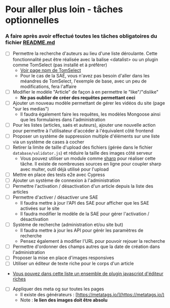 # Pour aller plus loin - tâches optionnelles 
### A faire après avoir effectué toutes les tâches obligatoires du fichier [README.md](./README.md)

- [ ] Permettre la recherche d'auteurs au lieu d'une liste déroulante. Cette fonctionnalité peut être réalisée avec la balise &lt;datalist> ou un plugin comme TomSelect (pas installé et à préférer)
    - [Voir page npm de TomSelect](https://www.npmjs.com/package/tom-select)
    - Pour le cas de la SAÉ, vous n'avez pas besoin d'aller dans les méandres de TomSelect, l'exemple de base, avec un peu de modifications, fera l'affaire
- [ ] Modifier le modèle "Article" de façon à en permettre le "like"/"dislike"
  - **Ne pas oublier de créer des requêtes permettant ceci**
- [ ] Ajouter un nouveau modèle permettant de gérer les vidéos du site (page "sur les medias")
  - Il faudra également faire les requêtes, les modèles Mongoose ainsi que les formulaires dans l'administration
- [ ] Pour les listes (articles, saés et auteurs), ajouter une nouvelle action pour permettre à l'utilisateur d'accéder à l'équivalent côté frontend
- [ ] Proposer un système de suppression multiple d'éléments sur une liste via un système de cases à cocher
- [ ] Retirer la limite de taille d'upload des fichiers (gérée dans le fichier `database/validator.js`) et réduire la taille des images côté serveur
  - Vous pouvez utiliser un module comme [sharp](https://www.npmjs.com/package/sharp) pour réaliser cette tâche. Il existe de nombreuses sources en ligne pour coupler sharp avec multer, outil déjà utilisé pour l'upload
- [ ] Mettre en place des tests e2e avec Cypress
- [ ] Ajouter un système de connexion à l'administration
- [ ] Permettre l'activation / désactivation d'un article depuis la liste des articles
- [ ] Permettre d'activer / désactiver une SAE
  -  Il faudra mettre à jour l'API des SAE pour afficher que les SAE activées sur le site
  - Il faudra modifier le modèle de la SAE pour gérer l'activation / désactivation
- [ ] Système de recherche (administration et/ou site but)
  - Il faudra mettre à jour les API pour gérér les paramètres de recherche
  - Pensez également à modifier l'URL pour pouvoir rejouer la recherche
- [ ] Permettre d'ordonner des champs autres que la date de création dans l'administration
- [ ] Proposer la mise en place d'images responsives
- [ ] Utiliser un éditeur de texte riche pour le corps d'un article
- [Vous pouvez dans cette liste un ensemble de plugin javascript d'éditeur riches](https://github.com/JefMari/awesome-wysiwyg-editors)
- [ ] Appliquer des meta og sur toutes les pages
    - Il existe des générateurs : [https://metatags.io/](https://metatags.io/)
    - Note : **le lien des images doit être absolu**


